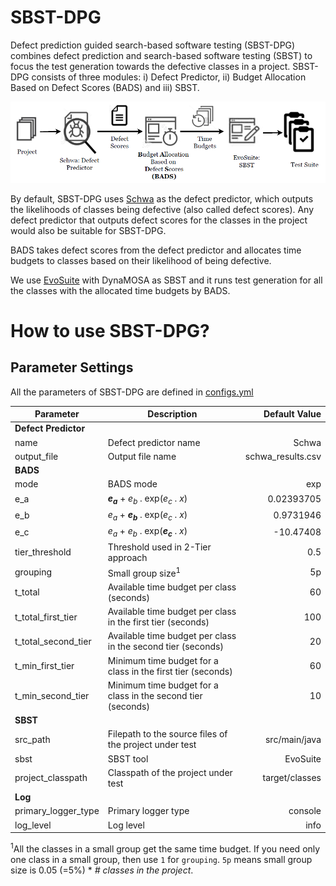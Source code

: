 # SBST-DPG
Defect prediction guided search-based software testing (SBST-DPG) combines defect prediction and search-based software testing (SBST) to focus the test generation towards the defective classes in a project. SBST-DPG consists of three modules: i) Defect Predictor, ii) Budget Allocation Based on Defect Scores (BADS) and iii) SBST.

<img src="figures/sbst-dpg.PNG" />

By default, SBST-DPG uses [Schwa](https://github.com/andrefreitas/schwa) as the defect predictor, which outputs the likelihoods of classes being defective (also called defect scores). 
Any defect predictor that outputs defect scores for the classes in the project would also be suitable for SBST-DPG.

BADS takes defect scores from the defect predictor and allocates time budgets to classes based on their likelihood of being defective.

We use [EvoSuite](https://github.com/EvoSuite/evosuite) with DynaMOSA as SBST and it runs test generation for all the classes with the allocated time budgets by BADS.

# How to use SBST-DPG?

Parameter Settings
------------

All the parameters of SBST-DPG are defined in [configs.yml](https://github.com/SBST-DPG/sbst-dpg/blob/c0fe6730cb309f59db159adc961976328df7fefb/configs.yml)

| Parameter                 | Description                                      | Default Value  | 
|---------------------------|--------------------------------------------------|---------------:|
| **Defect Predictor**               |                          |            | 
| name | Defect predictor name |      Schwa       |
| output_file | Output file name | schwa_results.csv |
| **BADS** |  |   |
| mode | BADS mode | exp |
| e_a | ***e*<sub>*a*</sub>** + *e*<sub>*b*</sub> . exp(*e*<sub>*c*</sub> . *x*) | 0.02393705 |
| e_b | *e*<sub>*a*</sub> + ***e*<sub>*b*</sub>** . exp(*e*<sub>*c*</sub> . *x*) | 0.9731946 |
| e_c | *e*<sub>*a*</sub> + *e*<sub>*b*</sub> . exp(***e*<sub>*c*</sub>** . *x*) | -10.47408 |
| tier_threshold | Threshold used in 2-Tier approach | 0.5 |
| grouping | Small group size<sup>1</sup> | 5p |
| t_total | Available time budget per class (seconds) | 60 |
| t_total_first_tier | Available time budget per class in the first tier (seconds) | 100 |
| t_total_second_tier | Available time budget per class in the second tier (seconds) | 20 |
| t_min_first_tier | Minimum time budget for a class in the first tier (seconds) | 60 |
| t_min_second_tier | Minimum time budget for a class in the second tier (seconds) | 10 |
| **SBST** |  |   |
| src_path | Filepath to the source files of the project under test | src/main/java |
| sbst | SBST tool | EvoSuite |
| project_classpath | Classpath of the project under test | target/classes |
| **Log** |  |   |
| primary_logger_type | Primary logger type | console |
| log_level | Log level | info |

<sup>1</sup>All the classes in a small group get the same time budget. If you need only one class in a small group, then use `1` for `grouping`. `5p` means small group size is 0.05 (=5%) * *# classes in the project*.
